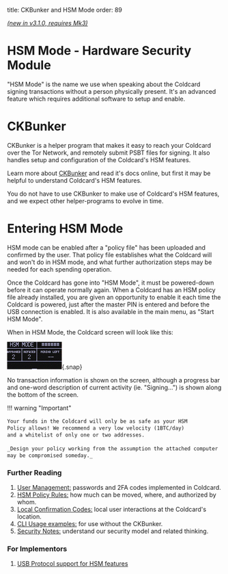title: CKBunker and HSM Mode
order: 89

[_(new in v3.1.0, requires Mk3)_](upgrade)

# HSM Mode - Hardware Security Module

"HSM Mode" is the name we use when speaking about the Coldcard signing
transactions without a person physically present. It's an advanced
feature which requires additional software to setup and enable.

# CKBunker

CKBunker is a helper program that makes it easy to reach your
Coldcard over the Tor Network, and remotely submit PSBT files for
signing. It also handles setup and configuration of the Coldcard's
HSM features.

Learn more about [CKBunker](https://ckbunker.com) and read it's
docs online, but first it may be helpful to understand Coldcard's
HSM features.

You do not have to use CKBunker to make use of Coldcard's HSM
features, and we expect other helper-programs to evolve in time.

# Entering HSM Mode

HSM mode can be enabled after a "policy file" has been uploaded and
confirmed by the user. That policy file establishes what the Coldcard
will and won't do in HSM mode, and what further authorization steps
may be needed for each spending operation.

Once the Coldcard has gone into "HSM Mode", it must be powered-down
before it can operate normally again.
When a Coldcard has an HSM policy file already installed, you are
given an opportunity to enable it each time the Coldcard is powered,
just after the master PIN is entered and before the USB connection
is enabled. It is also available in the main menu, as "Start HSM Mode".

When in HSM Mode, the Coldcard screen will look like this:

![hsm-mode example](hsm/img/hsm-mode.gif){.snap}

No transaction information is shown on the screen, although a
progress bar and one-word description of current activity (ie. "Signing...")
is shown along the bottom of the screen.

!!! warning "Important"

    Your funds in the Coldcard will only be as safe as your HSM
    Policy allows! We recommend a very low velocity (1BTC/day)
    and a whitelist of only one or two addresses.

    _Design your policy working from the assumption the attached computer
    may be compromised someday._

### Further Reading

1. [User Management:](hsm/users) passwords and 2FA codes implemented in Coldcard.
2. [HSM Policy Rules:](hsm/rules) how much can be moved, where, and authorized by whom.
3. [Local Confirmation Codes:](hsm/local-codes) local user interactions at the Coldcard's location.
3. [CLI Usage examples:](hsm/cli) for use without the CKBunker.
3. [Security Notes:](hsm/security) understand our security model and related thinking.

### For Implementors

1. [USB Protocol support for HSM features](hsm/protocol)

